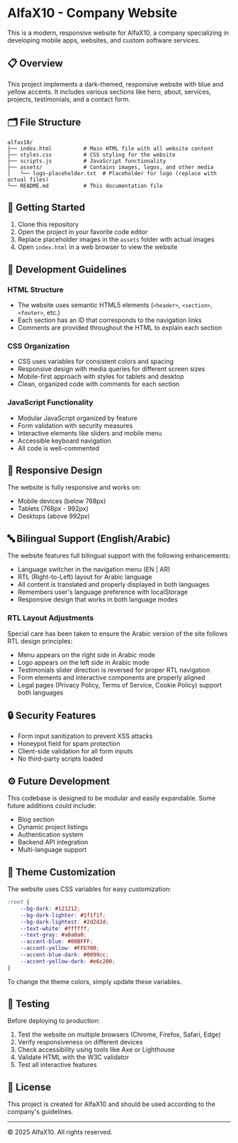 # AlfaX10 - Company Website

This is a modern, responsive website for AlfaX10, a company specializing in developing mobile apps, websites, and custom software services.

## 📋 Overview

This project implements a dark-themed, responsive website with blue and yellow accents. It includes various sections like hero, about, services, projects, testimonials, and a contact form.

## 🗂️ File Structure

```
alfax10/
├── index.html          # Main HTML file with all website content
├── styles.css          # CSS styling for the website
├── scripts.js          # JavaScript functionality
├── assets/             # Contains images, logos, and other media
│   └── logo-placeholder.txt  # Placeholder for logo (replace with actual files)
└── README.md           # This documentation file
```

## 🚀 Getting Started

1. Clone this repository
2. Open the project in your favorite code editor
3. Replace placeholder images in the `assets` folder with actual images
4. Open `index.html` in a web browser to view the website

## 🔧 Development Guidelines

### HTML Structure

- The website uses semantic HTML5 elements (`<header>`, `<section>`, `<footer>`, etc.)
- Each section has an ID that corresponds to the navigation links
- Comments are provided throughout the HTML to explain each section

### CSS Organization

- CSS uses variables for consistent colors and spacing
- Responsive design with media queries for different screen sizes
- Mobile-first approach with styles for tablets and desktop
- Clean, organized code with comments for each section

### JavaScript Functionality

- Modular JavaScript organized by feature
- Form validation with security measures
- Interactive elements like sliders and mobile menu
- Accessible keyboard navigation
- All code is well-commented

## 📱 Responsive Design

The website is fully responsive and works on:
- Mobile devices (below 768px)
- Tablets (768px - 992px)
- Desktops (above 992px)

## 🔤 Bilingual Support (English/Arabic)

The website features full bilingual support with the following enhancements:

- Language switcher in the navigation menu (EN | AR)
- RTL (Right-to-Left) layout for Arabic language
- All content is translated and properly displayed in both languages
- Remembers user's language preference with localStorage
- Responsive design that works in both language modes

### RTL Layout Adjustments

Special care has been taken to ensure the Arabic version of the site follows RTL design principles:

- Menu appears on the right side in Arabic mode
- Logo appears on the left side in Arabic mode 
- Testimonials slider direction is reversed for proper RTL navigation
- Form elements and interactive components are properly aligned
- Legal pages (Privacy Policy, Terms of Service, Cookie Policy) support both languages

## 🔒 Security Features

- Form input sanitization to prevent XSS attacks
- Honeypot field for spam protection
- Client-side validation for all form inputs
- No third-party scripts loaded

## ⚙️ Future Development

This codebase is designed to be modular and easily expandable. Some future additions could include:

- Blog section
- Dynamic project listings
- Authentication system
- Backend API integration
- Multi-language support

## 🎨 Theme Customization

The website uses CSS variables for easy customization:

```css
:root {
    --bg-dark: #121212;
    --bg-dark-lighter: #1f1f1f;
    --bg-dark-lightest: #2d2d2d;
    --text-white: #ffffff;
    --text-gray: #a0a0a0;
    --accent-blue: #00BFFF;
    --accent-yellow: #FFD700;
    --accent-blue-dark: #0099cc;
    --accent-yellow-dark: #e6c200;
}
```

To change the theme colors, simply update these variables.

## 🧪 Testing

Before deploying to production:
1. Test the website on multiple browsers (Chrome, Firefox, Safari, Edge)
2. Verify responsiveness on different devices
3. Check accessibility using tools like Axe or Lighthouse
4. Validate HTML with the W3C validator
5. Test all interactive features

## 📄 License

This project is created for AlfaX10 and should be used according to the company's guidelines.

---

© 2025 AlfaX10. All rights reserved.
